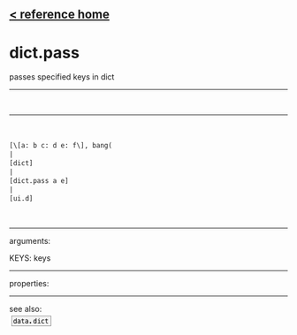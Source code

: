 [< reference home](ceammc_lib.html)
---

# dict.pass


passes specified keys in dict

---

<br>


---


```


[\[a: b c: d e: f\], bang(
|
[dict]
|
[dict.pass a e]
|
[ui.d]

            
```

---
arguments:

KEYS: keys<br>

---
properties:


---
see also:<br>
[![data.dict](img/object_data.dict.png)](data.dict.html)
